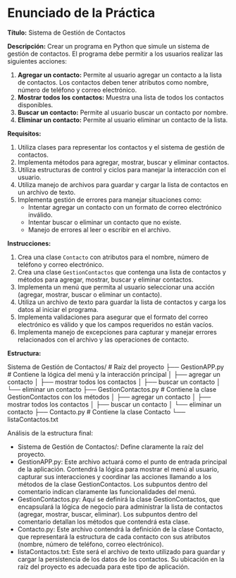 # Enunciado de la Práctica

**Título:** Sistema de Gestión de Contactos

**Descripción:** Crear un programa en Python que simule un sistema de gestión de contactos. El programa debe permitir a los usuarios realizar las siguientes acciones:

1.  **Agregar un contacto:** Permite al usuario agregar un contacto a la lista de contactos. Los contactos deben tener atributos como nombre, número de teléfono y correo electrónico.
2.  **Mostrar todos los contactos:** Muestra una lista de todos los contactos disponibles.
3.  **Buscar un contacto:** Permite al usuario buscar un contacto por nombre.
4.  **Eliminar un contacto:** Permite al usuario eliminar un contacto de la lista.

**Requisitos:**

1.  Utiliza clases para representar los contactos y el sistema de gestión de contactos.
2.  Implementa métodos para agregar, mostrar, buscar y eliminar contactos.
3.  Utiliza estructuras de control y ciclos para manejar la interacción con el usuario.
4.  Utiliza manejo de archivos para guardar y cargar la lista de contactos en un archivo de texto.
5.  Implementa gestión de errores para manejar situaciones como:
    * Intentar agregar un contacto con un formato de correo electrónico inválido.
    * Intentar buscar o eliminar un contacto que no existe.
    * Manejo de errores al leer o escribir en el archivo.

**Instrucciones:**

1.  Crea una clase `Contacto` con atributos para el nombre, número de teléfono y correo electrónico.
2.  Crea una clase `GestionContactos` que contenga una lista de contactos y métodos para agregar, mostrar, buscar y eliminar contactos.
3.  Implementa un menú que permita al usuario seleccionar una acción (agregar, mostrar, buscar o eliminar un contacto).
4.  Utiliza un archivo de texto para guardar la lista de contactos y carga los datos al iniciar el programa.
5.  Implementa validaciones para asegurar que el formato del correo electrónico es válido y que los campos requeridos no están vacíos.
6.  Implementa manejo de excepciones para capturar y manejar errores relacionados con el archivo y las operaciones de contacto.

**Estructura:** 

Sistema de Gestión de Contactos/ # Raíz del proyecto
├── GestionAPP.py                          # Contiene la lógica del menú y la interacción principal
│   ├── agregar un contacto
│   ├── mostrar todos los contactos
│   ├── buscar un contacto
│   └── eliminar un contacto
├── GestionContactos.py                 # Contiene la clase GestionContactos con los métodos
│   ├── agregar un contacto
│   ├── mostrar todos los contactos
│   ├── buscar un contacto
│   └── eliminar un contacto
├── Contacto.py                         # Contiene la clase Contacto
└── listaContactos.txt

Análisis de la estructura final:  
- Sistema de Gestión de Contactos/: Define claramente la raíz del proyecto.  
- GestionAPP.py: Este archivo actuará como el punto de entrada principal de la aplicación. Contendrá la lógica para mostrar el menú al usuario, capturar sus interacciones y coordinar las acciones llamando a los métodos de la clase GestionContactos. Los subpuntos dentro del comentario indican claramente las funcionalidades del menú.  
- GestionContactos.py: Aquí se definirá la clase GestionContactos, que encapsulará la lógica de negocio para administrar la lista de contactos (agregar, mostrar, buscar, eliminar). Los subpuntos dentro del comentario detallan los métodos que contendrá esta clase.  
- Contacto.py: Este archivo contendrá la definición de la clase Contacto, que representará la estructura de cada contacto con sus atributos (nombre, número de teléfono, correo electrónico).  
- listaContactos.txt: Este será el archivo de texto utilizado para guardar y cargar la persistencia de los datos de los contactos. Su ubicación en la raíz del proyecto es adecuada para este tipo de aplicación.  